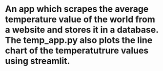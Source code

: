 # An app which scrapes the average temperature value of the world from a website and stores it in a database. The temp_app.py also plots the line chart of the temperatutrure values using streamlit.